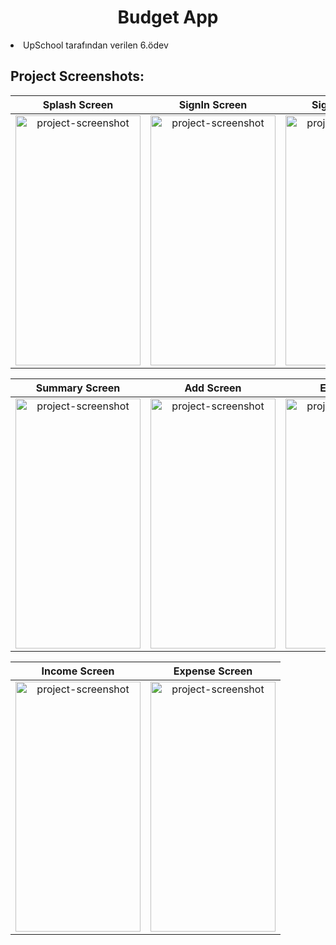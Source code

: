 <h1 align="center" id="title">Budget App </h1>
<p align="center">

<li id="description">UpSchool tarafından verilen 6.ödev</li>


<h2>Project Screenshots:</h2>



| Splash Screen             |  SignIn Screen           | SignUp Screen|
:-------------------------:|:-------------------------:|:-------------------------:
<img src="https://github.com/seydanurkuvvetli/BudgetApp/assets/72807269/52f68792-aa6a-4533-bfa6-71e921b8f37b" alt="project-screenshot" width="200" height="400/"> |<img src="https://github.com/seydanurkuvvetli/BudgetApp/assets/72807269/2d1a5c16-817a-4405-9b8d-777d57d79a38" alt="project-screenshot" width="200" height="400/">|<img src="https://github.com/seydanurkuvvetli/BudgetApp/assets/72807269/e64b7e31-e20a-49fc-9a62-e4685a0a9e36" alt="project-screenshot" width="200" height="400/">



| Summary Screen             | Add Screen             | Edit Screen|
:-------------------------:|:-------------------------:|:-------------------------:
<img src="https://github.com/seydanurkuvvetli/BudgetApp/assets/72807269/5f9a3b40-a8da-4054-af66-c5af9b7975cd" alt="project-screenshot" width="200" height="400/">|<img src="https://github.com/seydanurkuvvetli/BudgetApp/assets/72807269/dc5083b4-302c-466e-8bf9-828afb6c44cf" alt="project-screenshot" width="200" height="400/">|<img src="https://github.com/seydanurkuvvetli/BudgetApp/assets/72807269/c2eac61c-4c26-441a-a8f5-fcf5001e8087" alt="project-screenshot" width="200" height="400/">

|Income Screen            | Expense Screen              |
:-------------------------:|:-------------------------:|
<img src="https://github.com/seydanurkuvvetli/BudgetApp/assets/72807269/0b3bfa6c-1a88-4dd9-8454-fdcf9a818e68" alt="project-screenshot" width="200" height="400/">|<img src="https://github.com/seydanurkuvvetli/BudgetApp/assets/72807269/cb84c8e8-7ab6-4a5c-b695-452081923956" alt="project-screenshot" width="200" height="400/">


